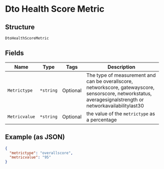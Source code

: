 
# Dto Health Score Metric

## Structure

`DtoHealthScoreMetric`

## Fields

| Name | Type | Tags | Description |
|  --- | --- | --- | --- |
| `Metrictype` | `*string` | Optional | The type of measurement and can be overallscore, networkscore, gatewayscore, sensorscore, networkstatus, averagesignalstrength or networkavailabilitylast30 |
| `Metricvalue` | `*string` | Optional | the value of the `metrictype` as a percentage |

## Example (as JSON)

```json
{
  "metrictype": "overallscore",
  "metricvalue": "95"
}
```

